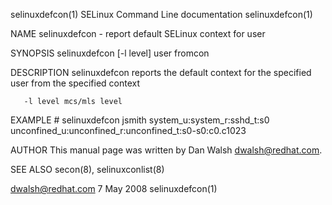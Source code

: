 selinuxdefcon(1)                                                                      SELinux Command Line documentation                                                                     selinuxdefcon(1)



NAME
       selinuxdefcon - report default SELinux context for user


SYNOPSIS
       selinuxdefcon [-l level] user fromcon


DESCRIPTION
       selinuxdefcon reports the default context for the specified user from the specified context

       -l level mcs/mls level


EXAMPLE
       # selinuxdefcon jsmith system_u:system_r:sshd_t:s0
       unconfined_u:unconfined_r:unconfined_t:s0-s0:c0.c1023


AUTHOR
       This manual page was written by Dan Walsh <dwalsh@redhat.com>.


SEE ALSO
       secon(8), selinuxconlist(8)



dwalsh@redhat.com                                                                                 7 May 2008                                                                                 selinuxdefcon(1)
